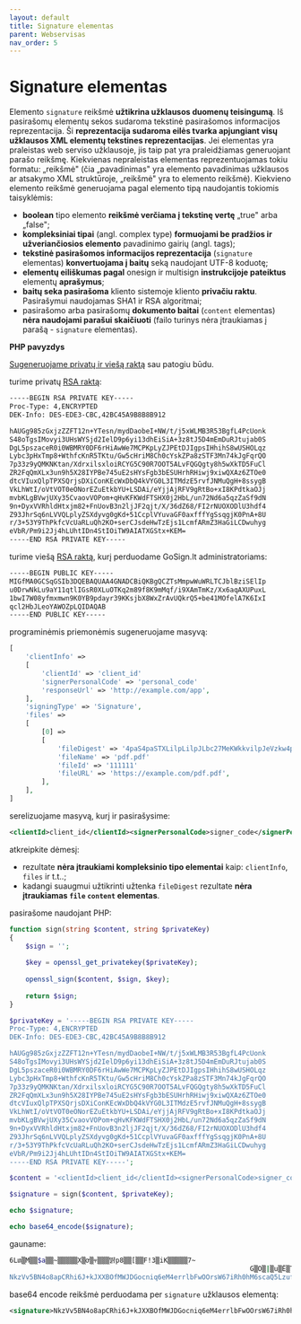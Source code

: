 ```yaml
---
layout: default
title: Signature elementas
parent: Webservisas
nav_order: 5
---
```


# Signature elementas

Elemento `signature` reikšmė **užtikrina užklausos duomenų teisingumą**. Iš pasirašomų elementų sekos sudaroma tekstinė pasirašomos informacijos reprezentacija. Ši **reprezentacija sudaroma eilės tvarka apjungiant visų užklausos XML elementų tekstines reprezentacijas**. Jei elementas yra praleistas web serviso užklausoje, jis taip pat yra praleidžiamas generuojant parašo reikšmę. Kiekvienas nepraleistas elementas reprezentuojamas tokiu formatu: „<pavadinimas>reikšmė</pavadinimas>" (čia „pavadinimas" yra elemento pavadinimas užklausos ar atsakymo XML struktūroje, „reikšmė" yra to elemento reikšmė). Kiekvieno elemento reikšmė generuojama pagal elemento tipą naudojantis tokiomis taisyklėmis:
- **boolean** tipo elemento **reikšmė verčiama į tekstinę vertę** „true" arba „false";
- **kompleksiniai tipai** (angl. complex type) **formuojami be pradžios ir užveriančiosios elemento** pavadinimo gairių (angl. tags);
- **tekstinė pasirašomos informacijos reprezentacija** (`signature` elementas) **konvertuojama į baitų** seką naudojant UTF-8 koduotę;
- **elementų eiliškumas pagal** onesign ir multisign **instrukcijoje pateiktus** elementų **aprašymus**;
- **baitų seka pasirašoma** kliento sistemoje kliento **privačiu raktu**. Pasirašymui naudojamas SHA1 ir RSA algoritmai;
- pasirašomo arba pasirašomų **dokumento baitai** (`content` elementas) **nėra naudojami parašui skaičiuoti** (failo turinys nėra įtraukiamas į parašą - `signature` elementas).

**PHP pavyzdys**

[Sugeneruojame privatų ir viešą raktą](key-generation.md) sau patogiu būdu.

turime privatų [RSA raktą](https://www.ssh.com/academy/ssh/keygen):

```bash
-----BEGIN RSA PRIVATE KEY-----
Proc-Type: 4,ENCRYPTED
DEK-Info: DES-EDE3-CBC,42BC45A9B8B8B912

hAUGg985zGxjzZZFT12n+YTesn/mydDaobeI+NW/t/j5xWLMB3R53BgfL4PcUonk
S48oTgsIMovyi3UHsWYSjd2IelD9p6yi13dhEiSiA+3z8tJ5D4mEmDuRJtujab0S
DgL5pszaceR0i0WBMRY0DF6rHiAwWe7MCPKpLyZJPEtDJIgpsIHhihS8wUSHOLqz
Lybc3pHxTmp8+WthfcKnR5TKtu/Gw5cHriM8Ch0cYskZPa8zSTF3Mn74kJgFqrQO
7p33z9yQMKNKtan/XdrxilsxloiRCYG5C90R7OOT5ALvFQGQgty8h5wXkTD5FuCl
ZR2FqQmXLx3un9h5X28IYPBe745uE2sHYsFgb3bESUHrhRHiwj9xiwQXAz6ZTOe0
dtcVIuxQlpTPXSQrjsDXiConKEcWxDbQ4kVYG0L3ITMdzE5rvfJNMuQgH+8ssygB
VkLhWtI/oVtVOT0eONorEZuEtkbYU+LSDAi/eYjjAjRFV9gRtBo+xI8KPdtkaOJj
mvbKLgBVwjUXy35CvaovVOPom+qHvKFKWdFTSHX0j2HbL/un72Nd6a5qzZaSf9dN
9n+DyxVVRhldHtxjm82+FnUovB3n2ljJF2qjt/X/36dZ68/FI2rNUOXODlU3hdf4
Z93JhrSq6nLVVQLplyZSXdyvg0gKd+51CcplVYuvaGF0axfffYgSsqgjK0PnA+8U
r/3+53Y9ThPkfcVcUaRLuQh2KO+serCJsdeHwTzEjs1LcmfARmZ3HaGiLCDwuhyg
eVbR/Pm9i2Jj4hLUhtIDn4StIOiTW9AIATXGStx+KEM=
-----END RSA PRIVATE KEY-----
```

turime viešą [RSA raktą](https://www.ssh.com/academy/ssh/keygen), kurį perduodame GoSign.lt administratoriams:

```bash
-----BEGIN PUBLIC KEY-----
MIGfMA0GCSqGSIb3DQEBAQUAA4GNADCBiQKBgQCZTsMmpwWuWRLTCJblBziSElIp
u0DrwNkLu9aY11qtlIGsR0XLuOTKq2m89f8K9mMqf/i9XAmTmKz/Xx6aqAXUPuxL
1bwI7W08yfmxmwn9K0YB9pdayr39KKsjbX8WxZrAvUQkrQ5+be41MOfelA7K6IxI
qcl2HbJLeoYAWOZpLQIDAQAB
-----END PUBLIC KEY-----
```

programinėmis priemonėmis sugeneruojame masyvą:

```php
[
    'clientInfo' =>
    [
        'clientId' => 'client_id'
        'signerPersonalCode' => 'personal_code'
        'responseUrl' => 'http://example.com/app',
    ],
    'signingType' => 'Signature',
    'files' => 
    [
        [0] => 
        [
            'fileDigest' => '4paS4paSTXLilpLilpJLbc27MeKWkkvilpJeVzkw4paS'
            'fileName' => 'pdf.pdf'
            'fileId' => '111111'
            'fileURL' => 'https://example.com/pdf.pdf',
        ],
    ],
]
```

serelizuojame masyvą, kurį ir pasirašysime:

```xml
<clientId>client_id</clientId><signerPersonalCode>signer_code</signerPersonalCode><responseUrl>http://example.com/app</responseUrl><signingType>Signature</signingType><fileDigest>0v5NcpPFHEttzbsxm0urXlc5MIE=</fileDigest><fileName>pdf.pdf</fileName><fileId>111111</fileId><fileURL>https://example.com/pdf.pdf</fileURL>
```
atkreipkite dėmesį:
- rezultate **nėra įtraukiami kompleksinio tipo elementai** kaip: `clientInfo`, `files` ir t.t..;
- kadangi suaugmui užtikrinti užtenka `fileDigest` rezultate **nėra įtraukiamas `file` `content` elementas**. 

pasirašome naudojant PHP:

```php
function sign(string $content, string $privateKey)
{
	$sign = '';
		
	$key = openssl_get_privatekey($privateKey);
		
	openssl_sign($content, $sign, $key);
		
	return $sign;
}

$privateKey = '-----BEGIN RSA PRIVATE KEY-----
Proc-Type: 4,ENCRYPTED
DEK-Info: DES-EDE3-CBC,42BC45A9B8B8B912

hAUGg985zGxjzZZFT12n+YTesn/mydDaobeI+NW/t/j5xWLMB3R53BgfL4PcUonk
S48oTgsIMovyi3UHsWYSjd2IelD9p6yi13dhEiSiA+3z8tJ5D4mEmDuRJtujab0S
DgL5pszaceR0i0WBMRY0DF6rHiAwWe7MCPKpLyZJPEtDJIgpsIHhihS8wUSHOLqz
Lybc3pHxTmp8+WthfcKnR5TKtu/Gw5cHriM8Ch0cYskZPa8zSTF3Mn74kJgFqrQO
7p33z9yQMKNKtan/XdrxilsxloiRCYG5C90R7OOT5ALvFQGQgty8h5wXkTD5FuCl
ZR2FqQmXLx3un9h5X28IYPBe745uE2sHYsFgb3bESUHrhRHiwj9xiwQXAz6ZTOe0
dtcVIuxQlpTPXSQrjsDXiConKEcWxDbQ4kVYG0L3ITMdzE5rvfJNMuQgH+8ssygB
VkLhWtI/oVtVOT0eONorEZuEtkbYU+LSDAi/eYjjAjRFV9gRtBo+xI8KPdtkaOJj
mvbKLgBVwjUXy35CvaovVOPom+qHvKFKWdFTSHX0j2HbL/un72Nd6a5qzZaSf9dN
9n+DyxVVRhldHtxjm82+FnUovB3n2ljJF2qjt/X/36dZ68/FI2rNUOXODlU3hdf4
Z93JhrSq6nLVVQLplyZSXdyvg0gKd+51CcplVYuvaGF0axfffYgSsqgjK0PnA+8U
r/3+53Y9ThPkfcVcUaRLuQh2KO+serCJsdeHwTzEjs1LcmfARmZ3HaGiLCDwuhyg
eVbR/Pm9i2Jj4hLUhtIDn4StIOiTW9AIATXGStx+KEM=
-----END RSA PRIVATE KEY-----';

$content = '<clientId>client_id</clientId><signerPersonalCode>signer_code</signerPersonalCode><responseUrl>http://example.com/app</responseUrl><signingType>Signature</signingType><fileDigest>0v5NcpPFHEttzbsxm0urXlc5MIE=</fileDigest><fileName>pdf.pdf</fileName><fileId>111111</fileId><fileURL>https://example.com/pdf.pdf</fileURL>';

$signature = sign($content, $privateKey);

echo $signature;

echo base64_encode($signature);

```

gauname:

```bash
6Lտ▒M▒▒$a▒▒~▒▒▒▒▒X▒ơ▒⫧▒▒▒땱p8▒▒[▒▒F!3▒iK▒▒▒▒▒7~
                                                            G▒O▒|▒u▒Ё▒T|t+*▒▒+▒▒▒▒▒;▒E▒4H▒x▒▒~▒▒▒▒▒~1▒1▒T"▒▒mv▒j▒E
NkzVv5BN4o8apCRhi6J+kJXXBOfMWJDGocniq6eM4errlbFwOOrsW67iRh0hM6scaQ5Lzuf35/c3fgtHHeNPqXzHdQTRDtCBBfNUfHQrKt3gK6UEzfChBtfeO9tFiR80SJJ4trt+kcP197kR+6y8fjHCMcJUIt/NbXaFahf5qkU=
```

base64 encode reikšmė perduodama per `signature` užklausos elementą:

```xml
<signature>NkzVv5BN4o8apCRhi6J+kJXXBOfMWJDGocniq6eM4errlbFwOOrsW67iRh0hM6scaQ5Lzuf35/c3fgtHHeNPqXzHdQTRDtCBBfNUfHQrKt3gK6UEzfChBtfeO9tFiR80SJJ4trt+kcP197kR+6y8fjHCMcJUIt/NbXaFahf5qkU=</signature>
```
